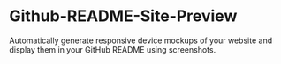 # Github-README-Site-Preview
Automatically generate responsive device mockups of your website and display them in your GitHub README using screenshots.
